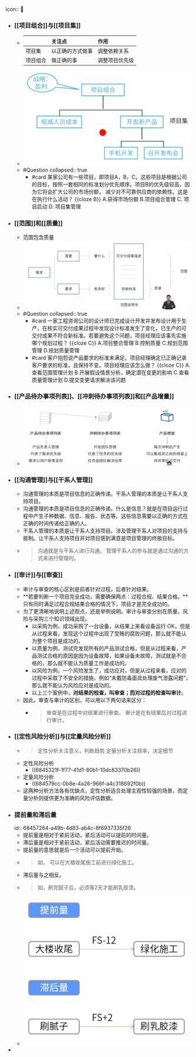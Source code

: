 icon:: 󱍋

- ### [[项目组合]]与[[项目集]]
	- ||关注点|作用|
	  |--|--|--|
	  |项目集|以正确的方式做事|调整依赖关系|
	  |项目组合|做正确的事|调整项目优先级|
	- ![image.png](../assets/image_1748276054647_0.png)
	- #Question
	  collapsed:: true
		- #card 某家公司有一些项目，即项目A，B，C。这些项目是根据公司的目标，按照一套相同的标准划分优先顺序。项目B的优先级较高，因为它将会扩大公司的市场份额， 减少对不可靠供应商的依赖性。这是在执行什么活动？ {{cloze B}} 
		  A.获得市场份额
		  B.项目组合管理
		  C. 项目启动
		  D. 项目集管理
- ### [[范围]]和[[质量]]
	- 范围包含质量
	- ![image.png](../assets/image_1748276703958_0.png)
	- #Question
	  collapsed:: true
		- #card 一家工程咨询公司的设计师已完成设计开发并发布设计用于生产，在核实可交付成果过程中发现设计标准发生了变化，已生产的可交付成果不符合新标准。若要避免这个问题，项目经理应该事先实施哪个规划过程？ {{cloze C}} 
		  A.项目整合管理
		  B.控制质量
		  C.规划范围管理
		  D.规划质量管理
		- #card 客户抱怨说产品要求的标准未满足。项目经理确定已正确记录客户要求的标准，且保持不变。项目经理应该怎么做？ {{cloze C}} 
		  A.查看范围管理计划
		  B.开展假设情景分析，确定潜在变更的影响
		  C.查看质量管理计划
		  D.提交变更请求解决该问题
- ### [[产品待办事项列表]]、[[冲刺待办事项列表]]和[[产品增量]]
	- ![image.png](../assets/image_1748435572286_0.png)
- ### [[沟通管理]]与[[干系人管理]]
	- 沟通管理的本质是项目信息的正确传递。干系人管理的本质是让干系人支持项目。
	- 沟通管理的本质是项目信息的正确传递。什么是信息？就是在项目运行过程中产生子种数据、信息、报告、状态等。这些信息需要以正确的方式在正确的时间传递给正确的人。
	- 干系人管理的本质是让干系人支持项目。涉及管理干系人对项目的支持与抵制。让干系人支持项目并对项目感到满意是项目管理的终极目标。
	- > 沟通就是与干系人进行沟通。
	  管理干系人的参与就是通过沟通的方式来进行管理的。
- ### [[审计]]与[[审查]]
	- 审计与审查的核心区别是前者针对过程，后者针对结果。
	- **若要判断一个项目完全成功，需要确保两点：过程合规、结果合格。**只有同时满足过程合规结果合格的情况下，项目才是完全成功的。
	- 为了更清晰地说明上述观点，还是举例说明。审计与审查分别在质量、风险与采购三个知识领域出现。
		- 以采购为例，成功采购了一台设备，从结果上来看设备运行 OK，但是从过程来看，发现这个过程中出现了受贿的腐败问题，那么就不能认为整个项目是成功的。
		- 以质量为例，测试完发现所有的产品测试合格，但是从过程来看，产品测试合格的原因是因为设备故障，如果设备未故障，测试就是不合格的，那么就不能认为质量工作是成功的。
		- 以风险为例，一个风险发生了，成功应对，但是从过程来看，应对的过程中采取了不安全的措施，例如“未戴防毒面具处理废气泄露问题”，那么就不能认为风险应对是成功的。
		- 以上三个案例中，**对结果的检查，叫审查；而对过程的检查叫审计**。
	- 因此，审查与审计的区别，可以用以下两句话来区分：
		- > 审查是在过程中对结果进行审查。
		  审计是在有结果后对过程进行审计。
- ### [[定性风险分析]]与[[定量风险分析]]
	- > 定性分析关注意义，判断趋势
	  定量分析关注频率，决定细节
	- 定性风险分析
		- ((6845321f-1f77-41d1-80b1-10dc83370b26))
	- 定量风险分析
		- ((684579cc-0b8e-4a26-966f-a4c318692f0b))
	- 这两种分析方法各有优缺点，定性分析适合处理主观性较强的场景，而定量分析则提供更为准确的风险评估数据。
- ### 提前量和滞后量
  id:: 68457264-a49b-4d83-ab4c-8f6937335f26
	- 提前量是相对于紧前活动，紧后活动可以提前的时间量。
	- 滞后量是相对于紧前活动，紧后活动需要推迟的时间量。
	- 提前量的意思就是后一个活动可以提前开始。
	- > 如， 可以在大楼收尾施工前进行绿化施工。
	- 滞后量与之相反。
	- > 如，刷完腻子后，必须等2天才能刷乳胶漆。
	- ![image.png](./assets/image_1747744428340_0.png)
-